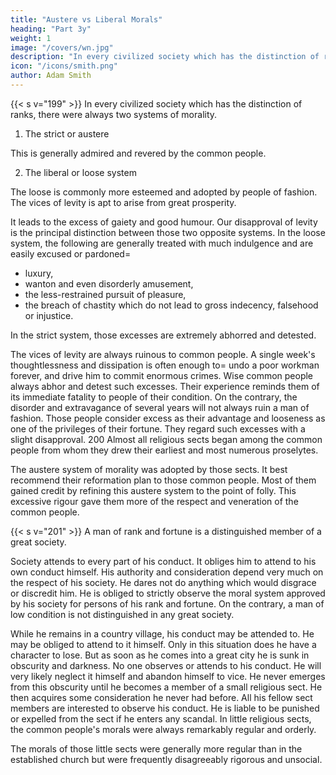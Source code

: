 ```yaml
---
title: "Austere vs Liberal Morals"
heading: "Part 3y"
weight: 1
image: "/covers/wn.jpg"
description: "In every civilized society which has the distinction of ranks, there were always two systems of morality"
icon: "/icons/smith.png"
author: Adam Smith
---
```




{{< s v="199" >}} In every civilized society which has the distinction of ranks, there were always two systems of morality.

1. The strict or austere

This is generally admired and revered by the common people.

2. The liberal or loose system

The loose is commonly more esteemed and adopted by people of fashion. The vices of levity is apt to arise from great prosperity.

It leads to the excess of gaiety and good humour.
Our disapproval of levity is the principal distinction between those two opposite systems.
In the loose system, the following are generally treated with much indulgence and are easily excused or pardoned= 
- luxury,
- wanton and even disorderly amusement,
- the less-restrained pursuit of pleasure,
- the breach of chastity which do not lead to gross indecency, falsehood or injustice.

In the strict system, those excesses are extremely abhorred and detested.

The vices of levity are always ruinous to common people.
A single week's thoughtlessness and dissipation is often enough to= 
undo a poor workman forever, and
drive him to commit enormous crimes.
Wise common people always abhor and detest such excesses.
Their experience reminds them of its immediate fatality to people of their condition.
On the contrary, the disorder and extravagance of several years will not always ruin a man of fashion.
Those people consider excess as their advantage and looseness as one of the privileges of their fortune.
They regard such excesses with a slight disapproval.
200 Almost all religious sects began among the common people from whom they drew their earliest and most numerous proselytes.

The austere system of morality was adopted by those sects.
It best recommend their reformation plan to those common people.
Most of them gained credit by refining this austere system to the point of folly.
This excessive rigour gave them more of the respect and veneration of the common people.


{{< s v="201" >}}  A man of rank and fortune is a distinguished member of a great society.

Society attends to every part of his conduct.
It obliges him to attend to his own conduct himself.
His authority and consideration depend very much on the respect of his society.
He dares not do anything which would disgrace or discredit him.
He is obliged to strictly observe the moral system approved by his society for persons of his rank and fortune.
On the contrary, a man of low condition is not distinguished in any great society.

While he remains in a country village, his conduct may be attended to.
He may be obliged to attend to it himself.
Only in this situation does he have a character to lose.
But as soon as he comes into a great city he is sunk in obscurity and darkness.
No one observes or attends to his conduct.
He will very likely neglect it himself and abandon himself to vice.
He never emerges from this obscurity until he becomes a member of a small religious sect.
He then acquires some consideration he never had before.
All his fellow sect members are interested to observe his conduct.
He is liable to be punished or expelled from the sect if he enters any scandal.
In little religious sects, the common people's morals were always remarkably regular and orderly.

The morals of those little sects were generally more regular than in the established church but were frequently disagreeably rigorous and unsocial.